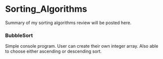 # Sorting_Algorithms
Summary of my sorting algorithms review will be posted here.


<h3> BubbleSort</h3>
Simple console program. User can create their own integer array. Also able to choose either ascending or descending sort.

